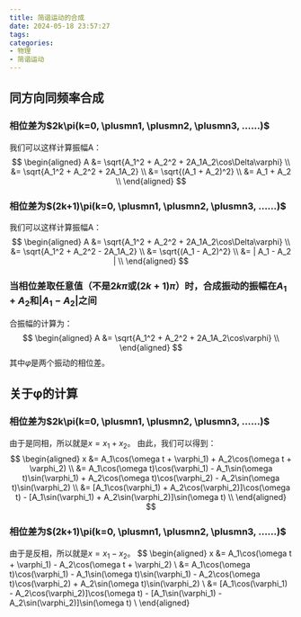 ```yaml
---
title: 简谐运动的合成
date: 2024-05-18 23:57:27
tags:
categories:
- 物理
- 简谐运动
---
```


## 同方向同频率合成

### 相位差为$2k\pi(k=0, \plusmn1, \plusmn2, \plusmn3, ……)$

我们可以这样计算振幅A：
$$
\begin{aligned}
A &= \sqrt{A_1^2 + A_2^2 + 2A_1A_2\cos\Delta\varphi} \\
&= \sqrt{A_1^2 + A_2^2 + 2A_1A_2} \\
&= \sqrt{(A_1 + A_2)^2} \\
&= A_1 + A_2 \\
\end{aligned}
$$

### 相位差为$(2k+1)\pi(k=0, \plusmn1, \plusmn2, \plusmn3, ……)$

我们可以这样计算振幅A：
$$
\begin{aligned}
A &= \sqrt{A_1^2 + A_2^2 + 2A_1A_2\cos\Delta\varphi} \\
&= \sqrt{A_1^2 + A_2^2 - 2A_1A_2} \\
&= \sqrt{(A_1 - A_2)^2} \\
&= | A_1 - A_2 | \\
\end{aligned}
$$

### 当相位差取任意值（不是$2k\pi$或$(2k+1)\pi$）时，合成振动的振幅在$A_1+A_2$和$|A_1 - A_2|$之间

合振幅的计算为：
$$
\begin{aligned}
A &= \sqrt{A_1^2 + A_2^2 + 2A_1A_2\cos\varphi} \\
\end{aligned}
$$
其中$\varphi$是两个振动的相位差。

## 关于φ的计算

### 相位差为$2k\pi(k=0, \plusmn1, \plusmn2, \plusmn3, ……)$

由于是同相，所以就是$x = x_1 + x_2$。
由此，我们可以得到：
$$
\begin{aligned}
x &= A_1\cos(\omega t + \varphi_1) + A_2\cos(\omega t + \varphi_2) \\
&= A_1\cos(\omega t)\cos(\varphi_1) - A_1\sin(\omega t)\sin(\varphi_1) + A_2\cos(\omega t)\cos(\varphi_2) - A_2\sin(\omega t)\sin(\varphi_2) \\
&= [A_1\cos(\varphi_1) + A_2\cos(\varphi_2)]\cos(\omega t) - [A_1\sin(\varphi_1) + A_2\sin(\varphi_2)]\sin(\omega t) \\
\end{aligned}
$$

### 相位差为$(2k+1)\pi(k=0, \plusmn1, \plusmn2, \plusmn3, ……)$

由于是反相，所以就是$x = x_1 - x_2$。
$$
\begin{aligned}
x &= A_1\cos(\omega t + \varphi_1) - A_2\cos(\omega t + \varphi_2) \\
&= A_1\cos(\omega t)\cos(\varphi_1) - A_1\sin(\omega t)\sin(\varphi_1) - A_2\cos(\omega t)\cos(\varphi_2) + A_2\sin(\omega t)\sin(\varphi_2) \\
&= [A_1\cos(\varphi_1) - A_2\cos(\varphi_2)]\cos(\omega t) - [A_1\sin(\varphi_1) - A_2\sin(\varphi_2)]\sin(\omega t) \\
\end{aligned}
